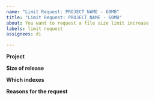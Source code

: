 ```yaml
---
name: "Limit Request: PROJECT_NAME - 60MB"
title: "Limit Request: PROJECT_NAME - 60MB"
about: You want to request a file size limit increase
labels: limit request
assignees: di

---
```


<!--
If you can't upload your project's release to PyPI because you're hitting the
upload file size limit, we can sometimes increase your limit.

Make sure you've uploaded at least one release for the project that's under the
limit (a developmental release version number is fine).
-->

**Project**
<!--
Provide the name of the package and a link to its
PyPI page, i.e. https://pypi.org/project/<PROJECT>

Please update "PROJECT_NAME" in the issue title as well.
-->

**Size of release**
<!--
The size of your release, in megabytes, that is above the limit.

Please update the size from "60MB" in the issue title as well. 
-->

**Which indexes**
<!--
Which index/indexes you need the increase for (PyPI, Test PyPI, or both)
-->

**Reasons for the request**
<!--
A description of the project, and the reason for the additional size.

If you expect your release sizes to increase in the future, mention it here.
-->
